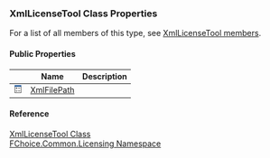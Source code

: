 ﻿### XmlLicenseTool Class Properties

For a list of all members of this type, see [XmlLicenseTool members](FChoice.Common~FChoice.Common.Licensing.XmlLicenseTool_members.md).

#### Public Properties

|   | Name | Description |
| --- | --- | --- |
| ![Public Property](dotnetimages/publicProperty.png) | [XmlFilePath](FChoice.Common~FChoice.Common.Licensing.XmlLicenseTool~XmlFilePath.md) |   |





#### Reference

[XmlLicenseTool Class](FChoice.Common~FChoice.Common.Licensing.XmlLicenseTool.md)  
[FChoice.Common.Licensing Namespace](FChoice.Common~FChoice.Common.Licensing_namespace.md)